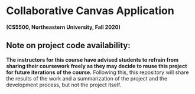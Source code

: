 # Collaborative Canvas Application

**(CS5500, Northeastern University, Fall 2020)**

## Note on project code availability: 

**The instructors for this course have advised students to refrain from sharing their coursework freely as they may decide to reuse this project for future iterations of the course.** Following this, this repository will share the results of the work and a summarization of the project and the development process, but not the project itself. 
